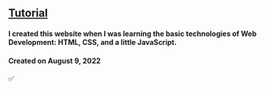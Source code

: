 ## [Tutorial](https://www.youtube.com/watch?v=UqYjdaCfgvE)

#### I created this website when I was learning the basic technologies of Web Development: HTML, CSS, and a little JavaScript.

#### Created on August 9, 2022

✅
